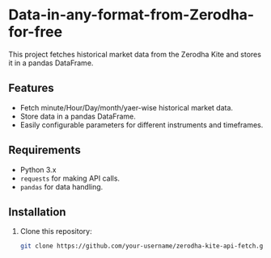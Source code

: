 # Data-in-any-format-from-Zerodha-for-free
This project fetches historical market data from the Zerodha Kite and stores it in a pandas DataFrame.


## Features
- Fetch minute/Hour/Day/month/yaer-wise historical market data.
- Store data in a pandas DataFrame.
- Easily configurable parameters for different instruments and timeframes.

## Requirements
- Python 3.x
- `requests` for making API calls.
- `pandas` for data handling.

## Installation
1. Clone this repository:
   ```sh
   git clone https://github.com/your-username/zerodha-kite-api-fetch.git

